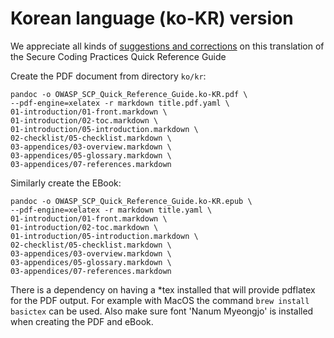 # Korean language (ko-KR) version

We appreciate all kinds of [suggestions and corrections][issues] on this translation
of the Secure Coding Practices Quick Reference Guide

Create the PDF document from directory `ko/kr`:

```
pandoc -o OWASP_SCP_Quick_Reference_Guide.ko-KR.pdf \
--pdf-engine=xelatex -r markdown title.pdf.yaml \
01-introduction/01-front.markdown \
01-introduction/02-toc.markdown \
01-introduction/05-introduction.markdown \
02-checklist/05-checklist.markdown \
03-appendices/03-overview.markdown \
03-appendices/05-glossary.markdown \
03-appendices/07-references.markdown
```

Similarly create the EBook:

```
pandoc -o OWASP_SCP_Quick_Reference_Guide.ko-KR.epub \
--pdf-engine=xelatex -r markdown title.yaml \
01-introduction/01-front.markdown \
01-introduction/02-toc.markdown \
01-introduction/05-introduction.markdown \
02-checklist/05-checklist.markdown \
03-appendices/03-overview.markdown \
03-appendices/05-glossary.markdown \
03-appendices/07-references.markdown
```

There is a dependency on having a *tex installed that will provide pdflatex for the PDF output.
For example with MacOS the command `brew install basictex` can be used.
Also make sure font 'Nanum Myeongjo' is installed when creating the PDF and eBook.

[issues]: https://github.com/OWASP/www-project-secure-coding-practices-quick-reference-guide/issues/new
